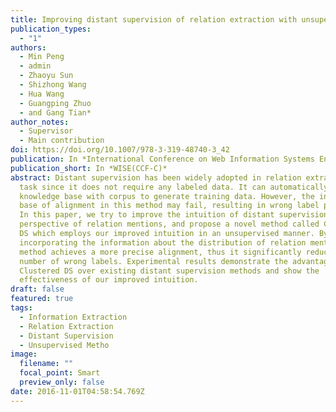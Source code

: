 ```yaml
---
title: Improving distant supervision of relation extraction with unsupervised methods
publication_types:
  - "1"
authors:
  - Min Peng
  - admin
  - Zhaoyu Sun
  - Shizhong Wang
  - Hua Wang
  - Guangping Zhuo
  - and Gang Tian*
author_notes:
  - Supervisor
  - Main contribution
doi: https://doi.org/10.1007/978-3-319-48740-3_42
publication: In *International Conference on Web Information Systems Engineering*
publication_short: In *WISE(CCF-C)*
abstract: Distant supervision has been widely adopted in relation extraction
  task since it does not require any labeled data. It can automatically align
  knowledge base with corpus to generate training data. However, the intuition
  base of alignment in this method may fail, resulting in wrong label problem.
  In this paper, we try to improve the intuition of distant supervision from the
  perspective of relation mentions, and propose a novel method called Clustered
  DS which employs our improved intuition in an unsupervised manner. By
  incorporating the information about the distribution of relation mentions, our
  method achieves a more precise alignment, thus it significantly reduces the
  number of wrong labels. Experimental results demonstrate the advantage of
  Clustered DS over existing distant supervision methods and show the
  effectiveness of our improved intuition.
draft: false
featured: true
tags:
  - Information Extraction
  - Relation Extraction
  - Distant Supervision
  - Unsupervised Metho
image:
  filename: ""
  focal_point: Smart
  preview_only: false
date: 2016-11-01T04:58:54.769Z
---
```

